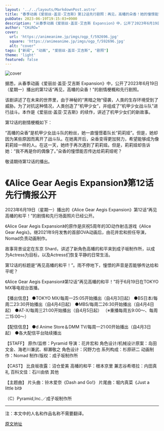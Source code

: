 ```yaml
---
layout: '../../layouts/MarkdownPost.astro'
title: "春季动画《爱丽丝·盖亚·艾吉斯》第12话先行剧照：再见，高幡的朵香！她的憧憬能否传达给偶像？"
pubDate: 2023-06-19T19:15:03+0900
description: "从春季动画《爱丽丝·盖亚·艾吉斯 Expansion》中，公开了2023年6月19日（星期一）播出的第12话“再见，高幡的朵香！”的剧情梗概和先行剧照。"
author: "CHiRO★"
cover:
  url: 'https://animeanime.jp/imgs/ogp_f/592696.jpg'
  square: 'https://animeanime.jp/imgs/ogp_f/592696.jpg'
  alt: "cover"
tags: ["新闻", "动画", "爱丽丝·盖亚·艾吉斯", "剧照"]
theme: 'light'
featured: false
---
```


![cover](https://animeanime.jp/imgs/ogp_f/592696.jpg)

据悉，从春季动画《爱丽丝·盖亚·艾吉斯 Expansion》中，公开了2023年6月19日（星期一）播出的第12话“再见，高幡的朵香！”的剧情梗概和先行剧照。

该剧讲述了在未来的世界里，由于神秘的“黑暗之物”侵袭，人类的生存环境受到了威胁。为了对抗这种情况，人类创造了“机甲少女”，并组成了“机甲少女战斗队”进行战斗。本作是《爱丽丝·盖亚·艾吉斯》的续作，讲述了机甲少女们的新故事。

第12话的剧情梗概如下：

“高幡的朵香”是机甲少女战斗队的粉丝，她一直憧憬着队长“莉莉娅”。但是，她却因为某些原因而离开了战斗队。在她离开后，朵香变得更加努力，希望能够成为像莉莉娅一样的人。在这一天，她终于再次遇到了莉莉娅。但是，莉莉娅却告诉她：“我不再是你的偶像了。”朵香的憧憬能否传达给莉莉娅呢？

敬请期待第12话的播出。

# 《Alice Gear Aegis Expansion》第12话先行情报公开

2023年6月19日（星期一）播出的《Alice Gear Aegis Expansion》第12话“再见高幡的和平！”的剧情和先行场面照片已经公开。

《Alice Gear Aegis Expansion》的原作是庆祝5周年的3D动作射击游戏《Alice Gear Aegis》。继2021年9月发售的首部OVA动画后，由花井宏和担任导演，Nomad负责动画制作。

故事背景设定在东京 Shard，讲述了新角色高幡的和平来到成子坂制作所，以成为Actress为目标，以及Actress们恢复平静的日常生活。

第12话的标题是“再见高幡的和平！”。雨不停地下，憧憬的声音是否能够传达给和平呢？

《Alice Gear Aegis Expansion》第12话“再见高幡的和平！”将于6月19日在TOKYO MX等电视台首播。

【播出信息】
●TOKYO MX/每周一25:05开始播出（自4月3日起）
●BS日本/每周二23:30开始播出（自4月4日起）
●MBS/每周二26:30开始播出（自4月4日起）
●AT-X/每周三21:00开始播出（自4月5日起）
（※重播每周五9:00～、每周二15:00～）

【配信信息】
●d Anime Store＆DMM TV/每周一21:00开始播出（自4月3日起）
●各大配信平台陆续播出

【STAFF】
原作/监修：Pyramid
导演：花井宏和
角色设计/机械设计原案：岛田文金、海老川兼武、柳瀬敬之
角色设计：冈野力也
系列构成：杉原研二
动画制作：Nomad
制作/版权：成子坂制作所

【CAST】
比良坂夜露：沼仓爱美
高幡的和平：根本京里
兼志谷希塔拉：内田真礼
百科文佳：石川由依
其他

【主题曲】
片头曲：铃木爱奈《Dash and Go!》
片尾曲：堀内真菜《Just a little bit》

（C）Pyramid,Inc.／成子坂制作所

---

注：本文中的人名和作品名称不需要翻译。

  [原文地址](https://animeanime.jp/article/2023/06/19/78030.html)